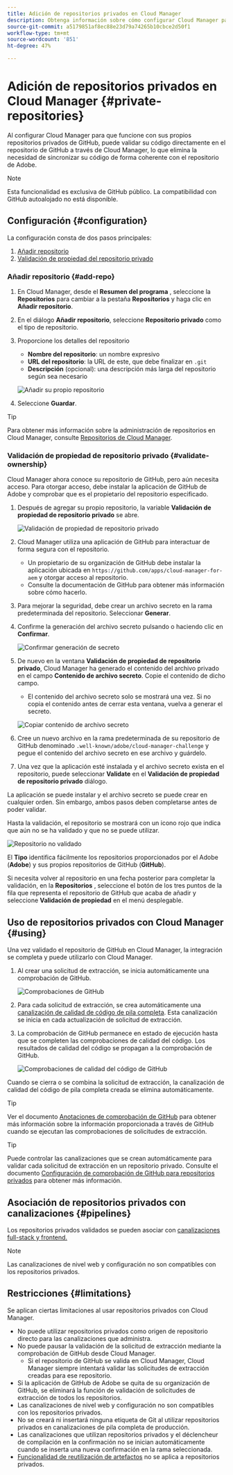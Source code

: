 ```yaml
---
title: Adición de repositorios privados en Cloud Manager
description: Obtenga información sobre cómo configurar Cloud Manager para que funcione con sus propios repositorios privados de GitHub.
source-git-commit: a5179851af8ec88e23d79a74265b10cbce2d50f1
workflow-type: tm+mt
source-wordcount: '851'
ht-degree: 47%

---
```



# Adición de repositorios privados en Cloud Manager {#private-repositories}

Al configurar Cloud Manager para que funcione con sus propios repositorios privados de GitHub, puede validar su código directamente en el repositorio de GitHub a través de Cloud Manager, lo que elimina la necesidad de sincronizar su código de forma coherente con el repositorio de Adobe.

>[!NOTE]
>
>Esta funcionalidad es exclusiva de GitHub público. La compatibilidad con GitHub autoalojado no está disponible.

## Configuración {#configuration}

La configuración consta de dos pasos principales:

1. [Añadir repositorio](#add-repo)
1. [Validación de propiedad del repositorio privado](#validate-ownership)

### Añadir repositorio {#add-repo}

1. En Cloud Manager, desde el **Resumen del programa** , seleccione la **Repositorios** para cambiar a la pestaña **Repositorios** y haga clic en **Añadir repositorio**.

1. En el diálogo **Añadir repositorio**, seleccione **Repositorio privado** como el tipo de repositorio.

1. Proporcione los detalles del repositorio

   * **Nombre del repositorio**: un nombre expresivo
   * **URL del repositorio**: la URL de este, que debe finalizar en `.git`
   * **Descripción** (opcional): una descripción más larga del repositorio según sea necesario

   ![Añadir su propio repositorio](/help/implementing/cloud-manager/assets/repos/add-own-github.png)

1. Seleccione **Guardar**.

>[!TIP]
>
>Para obtener más información sobre la administración de repositorios en Cloud Manager, consulte [Repositorios de Cloud Manager](/help/implementing/cloud-manager/managing-code/managing-repositories.md).

### Validación de propiedad de repositorio privado {#validate-ownership}

Cloud Manager ahora conoce su repositorio de GitHub, pero aún necesita acceso. Para otorgar acceso, debe instalar la aplicación de GitHub de Adobe y comprobar que es el propietario del repositorio especificado.

1. Después de agregar su propio repositorio, la variable **Validación de propiedad de repositorio privado** se abre.

   ![Validación de propiedad de repositorio privado](/help/implementing/cloud-manager/assets/repos/private-repo-validate.png)

1. Cloud Manager utiliza una aplicación de GitHub para interactuar de forma segura con el repositorio.
   * Un propietario de su organización de GitHub debe instalar la aplicación ubicada en `https://github.com/apps/cloud-manager-for-aem` y otorgar acceso al repositorio.
   * Consulte la documentación de GitHub para obtener más información sobre cómo hacerlo.

1. Para mejorar la seguridad, debe crear un archivo secreto en la rama predeterminada del repositorio. Seleccionar **Generar**.

1. Confirme la generación del archivo secreto pulsando o haciendo clic en **Confirmar**.

   ![Confirmar generación de secreto](/help/implementing/cloud-manager/assets/repos/confirm-generation.png)

1. De nuevo en la ventana **Validación de propiedad de repositorio privado**, Cloud Manager ha generado el contenido del archivo privado en el campo **Contenido de archivo secreto**. Copie el contenido de dicho campo.

   * El contenido del archivo secreto solo se mostrará una vez. Si no copia el contenido antes de cerrar esta ventana, vuelva a generar el secreto.

   ![Copiar contenido de archivo secreto](/help/implementing/cloud-manager/assets/repos/new-secret.png)

1. Cree un nuevo archivo en la rama predeterminada de su repositorio de GitHub denominado `.well-known/adobe/cloud-manager-challenge` y pegue el contenido del archivo secreto en ese archivo y guárdelo.

1. Una vez que la aplicación esté instalada y el archivo secreto exista en el repositorio, puede seleccionar **Validate** en el **Validación de propiedad de repositorio privado** diálogo.

La aplicación se puede instalar y el archivo secreto se puede crear en cualquier orden. Sin embargo, ambos pasos deben completarse antes de poder validar.

Hasta la validación, el repositorio se mostrará con un icono rojo que indica que aún no se ha validado y que no se puede utilizar.

![Repositorio no validado](/help/implementing/cloud-manager/assets/repos/unvalidated-repo.png)

El **Tipo** identifica fácilmente los repositorios proporcionados por el Adobe (**Adobe**) y sus propios repositorios de GitHub (**GitHub**).

Si necesita volver al repositorio en una fecha posterior para completar la validación, en la **Repositorios** , seleccione el botón de los tres puntos de la fila que representa el repositorio de GitHub que acaba de añadir y seleccione **Validación de propiedad** en el menú desplegable.

## Uso de repositorios privados con Cloud Manager {#using}

Una vez validado el repositorio de GitHub en Cloud Manager, la integración se completa y puede utilizarlo con Cloud Manager.

1. Al crear una solicitud de extracción, se inicia automáticamente una comprobación de GitHub.

   ![Comprobaciones de GitHub](/help/implementing/cloud-manager/assets/repos/github-checks.png)

1. Para cada solicitud de extracción, se crea automáticamente una [canalización de calidad de código de pila completa](/help/implementing/cloud-manager/configuring-pipelines/introduction-ci-cd-pipelines.md). Esta canalización se inicia en cada actualización de solicitud de extracción.

1. La comprobación de GitHub permanece en estado de ejecución hasta que se completen las comprobaciones de calidad del código. Los resultados de calidad del código se propagan a la comprobación de GitHub.

   ![Comprobaciones de calidad del código de GitHub](/help/implementing/cloud-manager/assets/repos/github-code-quality.png)

Cuando se cierra o se combina la solicitud de extracción, la canalización de calidad del código de pila completa creada se elimina automáticamente.

>[!TIP]
>
>Ver el documento [Anotaciones de comprobación de GitHub](github-annotations.md) para obtener más información sobre la información proporcionada a través de GitHub cuando se ejecutan las comprobaciones de solicitudes de extracción.

>[!TIP]
>
>Puede controlar las canalizaciones que se crean automáticamente para validar cada solicitud de extracción en un repositorio privado. Consulte el documento [Configuración de comprobación de GitHub para repositorios privados](github-check-config.md) para obtener más información.

## Asociación de repositorios privados con canalizaciones {#pipelines}

Los repositorios privados validados se pueden asociar con [canalizaciones full-stack y frontend.](/help/implementing/cloud-manager/configuring-pipelines/introduction-ci-cd-pipelines.md)

>[!NOTE]
>
>Las canalizaciones de nivel web y configuración no son compatibles con los repositorios privados.

## Restricciones {#limitations}

Se aplican ciertas limitaciones al usar repositorios privados con Cloud Manager.

* No puede utilizar repositorios privados como origen de repositorio directo para las canalizaciones que administra.
* No puede pausar la validación de la solicitud de extracción mediante la comprobación de GitHub desde Cloud Manager.
   * Si el repositorio de GitHub se valida en Cloud Manager, Cloud Manager siempre intentará validar las solicitudes de extracción creadas para ese repositorio.
* Si la aplicación de GitHub de Adobe se quita de su organización de GitHub, se eliminará la función de validación de solicitudes de extracción de todos los repositorios.
* Las canalizaciones de nivel web y configuración no son compatibles con los repositorios privados.
* No se creará ni insertará ninguna etiqueta de Git al utilizar repositorios privados en canalizaciones de pila completa de producción.
* Las canalizaciones que utilizan repositorios privados y el déclencheur de compilación en la confirmación no se inician automáticamente cuando se inserta una nueva confirmación en la rama seleccionada.
* [Funcionalidad de reutilización de artefactos](/help/implementing/cloud-manager/getting-access-to-aem-in-cloud/setting-up-project.md#build-artifact-reuse) no se aplica a repositorios privados.
